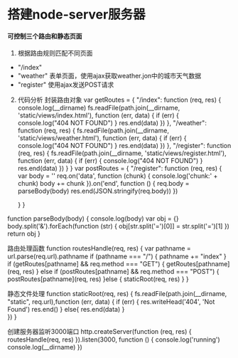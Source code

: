 # 搭建node-server服务器
#### 可控制三个路由和静态页面
1. 根据路由规则匹配不同页面
- "/index" 
- "weather"  表单页面，使用ajax获取weather.jon中的城市天气数据
- "register" 使用ajax发送POST请求

2. 代码分析
封装路由对象
     var getRoutes = {
    "/index": function (req, res) {
        console.log(__dirname)
        fs.readFile(path.join(__dirname, 'static/views/index.html'), function (err, data) {
            if (err) {
                console.log("404 NOT FOUND")
            }
            res.end(data)
        })
    },
    "/weather": function (req, res) {
        fs.readFile(path.join(__dirname, 'static/views/weather.html'), function (err, data) {
            if (err) {
                console.log("404 NOT FOUND")
            }
            res.end(data)
        })
    },
    "/register": function (req, res) {
        fs.readFile(path.join(__dirname, 'static/views/register.html'), function (err, data) {
            if (err) {
                console.log("404 NOT FOUND")
            }
            res.end(data)
        })
    }
}
var postRoutes = {
    "/register": function (req, res) {
        var body = ''
        req.on('data', function (chunk) {
            console.log('chunk:' + chunk)
            body += chunk
        }).on('end', function () {
            req.body = parseBody(body)
            res.end(JSON.stringify(req.body))
        })

    }
}

function parseBody(body) {
    console.log(body)
    var obj = {}
    body.split('&').forEach(function (str) {
        obj[str.split('=')[0]] = str.split('=')[1]
    })
    return obj
}

路由处理函数
    function routesHandle(req, res) {
    var pathname = url.parse(req.url).pathname
    if (pathname === "/") {
        pathname += "index"
    }
    if (getRoutes[pathname] && req.method === "GET") {
        getRoutes[pathname](req, res)
    } else if (postRoutes[pathname] && req.method === "POST") {
        postRoutes[pathname](req, res)
    }else {
        staticRoot(req, res)
    }
}


静态文件处理
function staticRoot(req, res) {
    fs.readFile(path.join(__dirname, "static", req.url),function (err, data) {
        if (err) {
            res.writeHead('404', 'Not Found')
            res.end()
        } else{
            res.end(data)
        }       
    })
}

创建服务器监听3000端口
    http.createServer(function (req, res) {
    routesHandle(req, res)
}).listen(3000, function () {
    console.log('running')
    console.log(__dirname)
})



